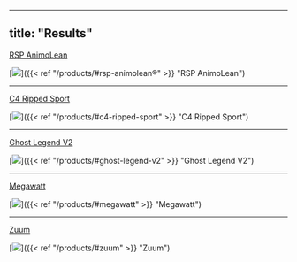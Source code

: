 
---
title: "Results"
---

<form method="get">
    <a href="/products/#rsp-animolean" class= "button">RSP AnimoLean</a>
</form>

[![](/images/aminolean.jpg)]({{< ref "/products/#rsp-animolean®" >}} "RSP AnimoLean")

---

<form method="get">
    <a href="/products/#c4-ripped-sport" class= "button">C4 Ripped Sport</a>
</form>

[![](/images/c4rip.jpg)]({{< ref "/products/#c4-ripped-sport" >}} "C4 Ripped Sport")

---

<form method="get">
    <a href="/products/#ghost-legend-v2">Ghost Legend V2</a>
</form>

[![](/images/ghost.jpg)]({{< ref "/products/#ghost-legend-v2" >}} "Ghost Legend V2")

---

<form method="get">
    <a href="/products/#megawatt" class= "button">Megawatt</a>
</form>

[![](/images/megawatt.jpg)]({{< ref "/products/#megawatt" >}} "Megawatt")

---

<form method="get">
    <a href="/products/#zuum" class= "button">Zuum</a>
</form>

[![](/images/zuum.jpg)]({{< ref "/products/#zuum" >}} "Zuum")


